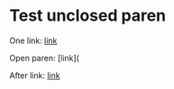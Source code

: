 # Test unclosed paren

One link: [link](https://example.com)

Open paren: [link](

After link: [link](https://example.com/2)
